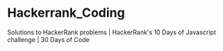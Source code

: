 # Hackerrank_Coding
Solutions to HackerRank problems |  HackerRank's 10 Days of Javascript challenge | 30 Days of Code
